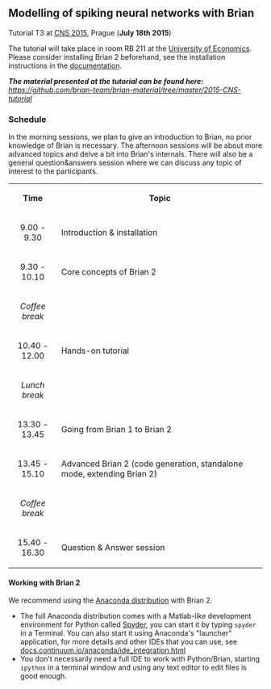 <html><body><h2>Modelling of spiking neural networks with Brian</h2>
Tutorial T3 at <a href="http://www.cnsorg.org/cns-2015-prague">CNS 2015</a>, Prague (<strong>July 18th 2015</strong>)

The tutorial will take place in room RB 211 at the <a href="http://www.cnsorg.org/cns-2015-venue">University of Economics</a>. Please consider installing Brian 2 beforehand, see the installation instructions in the <a href="http://brian2.readthedocs.org">documentation</a>.

<em><strong>The material presented at the tutorial can be found here:</strong> <a href="https://github.com/brian-team/brian-material/tree/master/2015-CNS-tutorial">https://github.com/brian-team/brian-material/tree/master/2015-CNS-tutorial</a>
</em>
<h3>Schedule</h3>
In the morning sessions, we plan to give an introduction to Brian, no prior knowledge of Brian is necessary. The afternoon sessions will be about more advanced topics and delve a bit into Brian's internals. There will also be a general question&amp;answers session where we can discuss any topic of interest to the participants.
<table><colgroup> <col width="120"> <col width="640"></colgroup>
<tbody>
<tr>
<td>
<p dir="ltr" style="text-align: center;"><strong>Time</strong></p>
</td>
<td>
<p dir="ltr" style="text-align: center;"><strong>Topic</strong></p>
</td>
</tr>
<tr>
<td style="text-align: center;">
<p dir="ltr">9.00 - 9.30</p>
</td>
<td>
<p dir="ltr">Introduction &amp; installation</p>
</td>
</tr>
<tr>
<td style="text-align: center;">
<p dir="ltr">9.30 - 10.10</p>
</td>
<td>
<p dir="ltr">Core concepts of Brian 2</p>
</td>
</tr>
<tr>
<td>
<p dir="ltr" style="text-align: center;"><em>Coffee break</em></p>
</td>
<td></td>
</tr>
<tr>
<td style="text-align: center;">
<p dir="ltr">10.40 - 12.00</p>
</td>
<td>
<p dir="ltr">Hands-on tutorial</p>
</td>
</tr>
<tr>
<td>
<p dir="ltr" style="text-align: center;"><em>Lunch break</em></p>
</td>
<td></td>
</tr>
<tr>
<td>
<p dir="ltr" style="text-align: center;">13.30 - 13.45</p>
</td>
<td>
<p dir="ltr">Going from Brian 1 to Brian 2</p>
</td>
</tr>
<tr>
<td>
<p dir="ltr" style="text-align: center;">13.45 - 15.10</p>
</td>
<td>
<p dir="ltr">Advanced Brian 2 (code generation, standalone mode, extending Brian 2)</p>
</td>
</tr>
<tr>
<td>
<p dir="ltr" style="text-align: center;"><em>Coffee break</em></p>
</td>
<td></td>
</tr>
<tr>
<td>
<p dir="ltr" style="text-align: center;">15.40 - 16.30</p>
</td>
<td>
<p dir="ltr">Question &amp; Answer session</p>
</td>
</tr>
</tbody>
</table>
<h4>Working with Brian 2</h4>
We recommend using the <a href="http://continuum.io/downloads">Anaconda distribution</a> with Brian 2.
<ul>
	<li>The full Anaconda distribution comes with a Matlab-like development environment for Python called <a href="https://code.google.com/p/spyderlib/">Spyder</a>, you can start it by typing <code>spyder</code> in a Terminal. You can also start it using Anaconda's "launcher" application, for more details and other IDEs that you can use, see <a href="http://docs.continuum.io/anaconda/ide_integration.html">docs.continuum.io/anaconda/ide_integration.html</a></li>
	<li>You don't necessarily need a full IDE to work with Python/Brian, starting <code>ipython</code> in a terminal window and using any text editor to edit files is good enough.</li>
</ul></body></html>